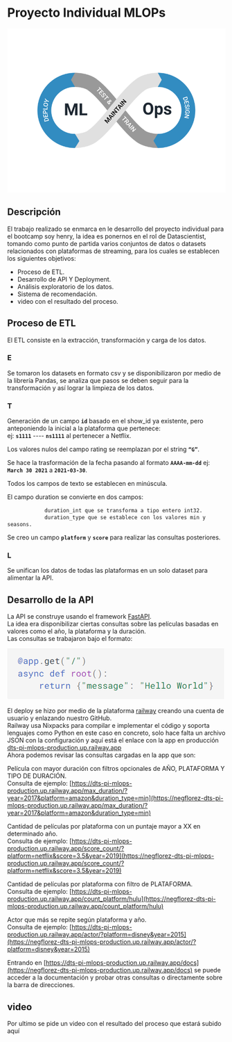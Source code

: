# Proyecto Individual MLOPs
![Mlops](img/MLops.png)
## Descripción

El trabajo realizado se enmarca en le desarrollo del proyecto individual para el bootcamp soy henry, la idea es ponernos en el rol de Datascientist,
tomando como punto de partida varios conjuntos de datos o datasets relacionados con plataformas de streaming, para los cuales se establecen los siguientes objetivos:
- Proceso de ETL.
- Desarrollo de API Y Deployment.
- Análisis exploratorio de los datos.
- Sistema de recomendación.
- video con el resultado del proceso.

## Proceso de ETL

El  ETL consiste en la extracción, transformación y carga de los datos.

### E
Se tomaron los datasets en formato csv y se disponibilizaron por medio de la librería Pandas, se analiza que pasos se deben seguir para la transformación y así
lograr la limpieza de los datos.

### T
Generación de un campo **`id`** basado en el show_id ya existente, pero anteponiendo la inicial a la plataforma que pertenece:  
ej: **`s1111`**  ----  **`ns1111`** al pertenecer a Netflix. 

Los valores nulos del campo rating se reemplazan por el string **`“G”`**.  

Se hace la trasformación de la fecha pasando al formato **`AAAA-mm-dd`**  ej:  **`March 30 2021`** a **`2021-03-30`**.  

Todos los campos de texto se establecen en minúscula.  

El campo duration se convierte en dos campos:  

                duration_int que se transforma a tipo entero int32.  
                duration_type que se establece con los valores min y seasons.  

Se creo un campo **`platform`** y **`score`** para realizar las consultas posteriores.

### L
Se unifican los datos de todas las plataformas en un solo dataset para alimentar la API.

## Desarrollo de la API

La API se construye usando el framework [FastAPI](https://fastapi.tiangolo.com/).  
La idea era disponibilizar ciertas consultas sobre las películas basadas en valores como el año, la plataforma y la duración.  
Las consultas se trabajaron bajo el formato:  

![codigo](img/code.png) 
    
El deploy se hizo por medio de la plataforma [railway](https://railway.app/) creando una cuenta de usuario y enlazando nuestro GitHub.  
Railway usa Nixpacks para compilar e implementar el código y soporta lenguajes como Python en este caso en concreto, solo hace falta un archivo JSON 
con la configuración y aquí está el enlace con la app en producción [dts-pi-mlops-production.up.railway.app](https://negflorez-dts-pi-mlops-production.up.railway.app/)  
Ahora podemos revisar las consultas cargadas en la app que son:  

Película con mayor duración con filtros opcionales de AÑO, PLATAFORMA Y TIPO DE DURACIÓN.  
    Consulta de ejemplo: [https://dts-pi-mlops-production.up.railway.app/max_duration/?year=2017&platform=amazon&duration_type=min](https://negflorez-dts-pi-mlops-production.up.railway.app/max_duration/?year=2017&platform=amazon&duration_type=min)
  
Cantidad de películas por plataforma con un puntaje mayor a XX en determinado año.  
    Consulta de ejemplo: [https://dts-pi-mlops-production.up.railway.app/score_count/?platform=netflix&score=3.5&year=2019](https://negflorez-dts-pi-mlops-production.up.railway.app/score_count/?platform=netflix&score=3.5&year=2019)

Cantidad de películas por plataforma con filtro de PLATAFORMA.  
    Consulta de ejemplo: [https://dts-pi-mlops-production.up.railway.app/count_platform/hulu](https://negflorez-dts-pi-mlops-production.up.railway.app/count_platform/hulu)

Actor que más se repite según plataforma y año.  
    Consulta de ejemplo: [https://dts-pi-mlops-production.up.railway.app/actor/?platform=disney&year=2015](https://negflorez-dts-pi-mlops-production.up.railway.app/actor/?platform=disney&year=2015)
    
Entrando en [https://dts-pi-mlops-production.up.railway.app/docs](https://negflorez-dts-pi-mlops-production.up.railway.app/docs) se puede acceder a la documentación y probar otras consultas o directamente sobre la barra de direcciones.

## video

Por ultimo se pide un video con el resultado del proceso que estará subido aquí   
[]()
